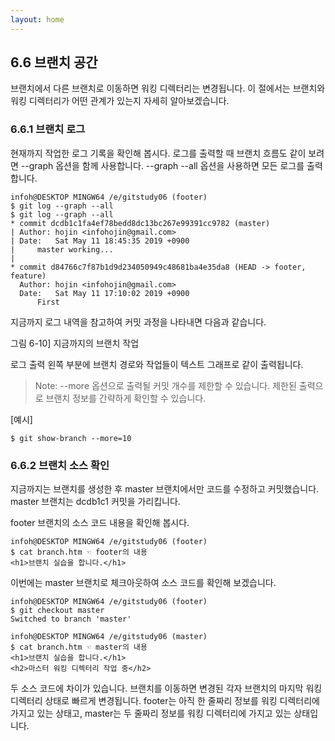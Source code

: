 ```yaml
---
layout: home
---
```

## 6.6 브랜치 공간
브랜치에서 다른 브랜치로 이동하면 워킹 디렉터리는 변경됩니다. 이 절에서는 브랜치와 워킹 디렉터리가 어떤 관계가 있는지 자세히 알아보겠습니다.  

### 6.6.1 브랜치 로그
현재까지 작업한 로그 기록을 확인해 봅시다. 로그를 출력할 때 브랜치 흐름도 같이 보려면 --graph 옵션을 함께 사용합니다. --graph --all 옵션을 사용하면 모든 로그를 출력합니다.  

```
infoh@DESKTOP MINGW64 /e/gitstudy06 (footer)
$ git log --graph --all
$ git log --graph --all
* commit dcdb1c1fa4ef78bedd8dc13bc267e99391cc9782 (master)
| Author: hojin <infohojin@gmail.com>
| Date:   Sat May 11 18:45:35 2019 +0900
|     master working...
|
* commit d84766c7f87b1d9d234050949c48681ba4e35da8 (HEAD -> footer, feature)
  Author: hojin <infohojin@gmail.com>
  Date:   Sat May 11 17:10:02 2019 +0900
      First

```

지금까지 로그 내역을 참고하여 커밋 과정을 나타내면 다음과 같습니다.  

그림 6-10] 지금까지의 브랜치 작업



로그 출력 왼쪽 부분에 브랜치 경로와 작업들이 텍스트 그래프로 같이 출력됩니다.  

>Note: --more 옵션으로 출력될 커밋 개수를 제한할 수 있습니다. 제한된 출력으로 브랜치 정보를 간략하게 확인할 수 있습니다.  

[예시]
```
$ git show-branch --more=10
```
 

### 6.6.2 브랜치 소스 확인
지금까지는 브랜치를 생성한 후 master 브랜치에서만 코드를 수정하고 커밋했습니다. master 브랜치는 dcdb1c1 커밋을 가리킵니다.  

footer 브랜치의 소스 코드 내용을 확인해 봅시다.  

```
infoh@DESKTOP MINGW64 /e/gitstudy06 (footer)
$ cat branch.htm ☜ footer의 내용
<h1>브랜치 실습을 합니다.</h1>

```

이번에는 master 브랜치로 체크아웃하여 소스 코드를 확인해 보겠습니다.  

```
infoh@DESKTOP MINGW64 /e/gitstudy06 (footer)
$ git checkout master
Switched to branch 'master'

infoh@DESKTOP MINGW64 /e/gitstudy06 (master)
$ cat branch.htm ☜ master의 내용
<h1>브랜치 실습을 합니다.</h1>
<h2>마스터 워킹 디렉터리 작업 중</h2>

```

두 소스 코드에 차이가 있습니다. 브랜치를 이동하면 변경된 각자 브랜치의 마지막 워킹 디렉터리 상태로 빠르게 변경됩니다. footer는 아직 한 줄짜리 정보를 워킹 디렉터리에 가지고 있는 상태고, master는 두 줄짜리 정보를 워킹 디렉터리에 가지고 있는 상태입니다.  


<br><br>